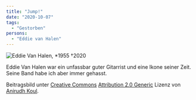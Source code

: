 ```yaml
---
title: "Jump!"
date: "2020-10-07"
tags:
  - "Gestorben"
persons:
  - "Eddie van Halen"
---
```


![Eddie Van Halen, \*1955 †2020](/img/img_0251-1024x768.jpg)

Eddie Van Halen war ein unfassbar guter Gitarrist und eine Ikone seiner Zeit. Seine Band habe ich aber immer gehasst.

Beitragsbild unter [Creative Commons](https://en.wikipedia.org/wiki/en:Creative_Commons) [Attribution 2.0 Generic](https://creativecommons.org/licenses/by/2.0/deed.en) Lizenz von [Anirudh Koul](https://www.flickr.com/photos/anirudhkoul/).
